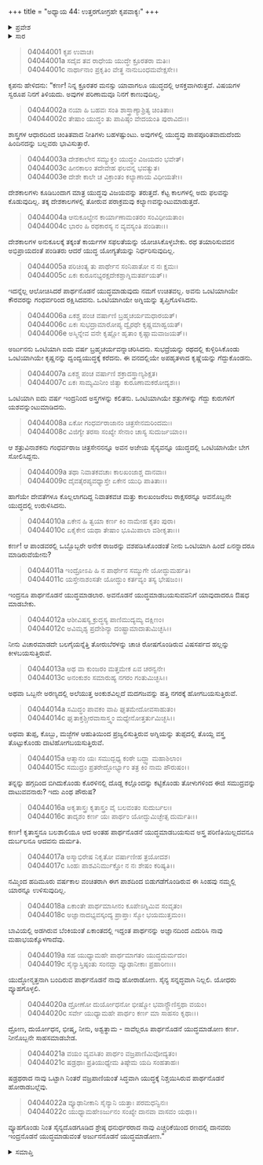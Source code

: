 +++
title = "ಅಧ್ಯಾಯ 44: ಉತ್ತರಗೋಗ್ರಹೇ ಕೃಪವಾಕ್ಯಃ"
+++

<details><summary>ಪ್ರವೇಶ</summary>


।।   ಓಂ ಓಂ ನಮೋ ನಾರಾಯಣಾಯ।।   ಶ್ರೀ ವೇದವ್ಯಾಸಾಯ ನಮಃ ।।

ಶ್ರೀ ಕೃಷ್ಣದ್ವೈಪಾಯನ ವೇದವ್ಯಾಸ ವಿರಚಿತ  

**ಶ್ರೀ ಮಹಾಭಾರತ**

**ವಿರಾಟ ಪರ್ವ**

**ಗೋಹರಣ ಪರ್ವ**

**ಅಧ್ಯಾಯ 44**

</details>


<details><summary>ಸಾರ</summary>

ಕೃಪನು ಕರ್ಣನ ಪೌರುಷವನ್ನು ನಿಂದಿಸಿ, ಅರ್ಜುನನ ಪರಾಕ್ರಮವನ್ನು ಹೊಗಳುತ್ತಾ, ತಾವೆಲ್ಲ ಷಡ್ರಥರೂ ಒಟ್ಟಾದರೆ ಮಾತ್ರ ಅರ್ಜುನನೊಂದಿಗೆ ಹೋರಾಡಬಲ್ಲೆವು ಎಂದು ಹೇಳಿದುದು (1-22).

</details>


> 04044001 ಕೃಪ ಉವಾಚ।  
04044001a ಸದೈವ ತವ ರಾಧೇಯ ಯುದ್ಧೇ ಕ್ರೂರತರಾ ಮತಿಃ।  
04044001c ನಾರ್ಥಾನಾಂ ಪ್ರಕೃತಿಂ ವೇತ್ಥ ನಾನುಬಂಧಮವೇಕ್ಷಸೇ।।

ಕೃಪನು ಹೇಳಿದನು: “ಕರ್ಣ! ನಿನ್ನ ಕ್ರೂರತರ ಮನಸ್ಸು ಯಾವಾಗಲೂ ಯುದ್ಧದಲ್ಲಿ ಆಸಕ್ತವಾಗಿರುತ್ತದೆ. ವಿಷಯಗಳ ಸ್ವರೂಪ ನಿನಗೆ ತಿಳಿಯದು. ಅವುಗಳ ಪರಿಣಾಮವೂ ನಿನಗೆ ಕಾಣುವುದಿಲ್ಲ.

> 04044002a ನಯಾ ಹಿ ಬಹವಃ ಸಂತಿ ಶಾಸ್ತ್ರಾಣ್ಯಾಶ್ರಿತ್ಯ ಚಿಂತಿತಾಃ।  
04044002c ತೇಷಾಂ ಯುದ್ಧಂ ತು ಪಾಪಿಷ್ಠಂ ವೇದಯಂತಿ ಪುರಾವಿದಃ।।

ಶಾಸ್ತ್ರಗಳ ಆಧಾರದಿಂದ ಚಿಂತಿತವಾದ ನೀತಿಗಳು ಬಹಳಷ್ಟುಂಟು. ಅವುಗಳಲ್ಲಿ ಯುದ್ಧವು ಪಾಪಪೂರಿತವಾದುದೆಂದು ಹಿಂದಿನದನ್ನು ಬಲ್ಲವರು ಭಾವಿಸುತ್ತಾರೆ.

> 04044003a ದೇಶಕಾಲೇನ ಸಮ್ಯುಕ್ತಂ ಯುದ್ಧಂ ವಿಜಯದಂ ಭವೇತ್।  
04044003c ಹೀನಕಾಲಂ ತದೇವೇಹ ಫಲವನ್ನ ಭವತ್ಯುತ।  
04044003e ದೇಶೇ ಕಾಲೇ ಚ ವಿಕ್ರಾಂತಂ ಕಲ್ಯಾಣಾಯ ವಿಧೀಯತೇ।।

ದೇಶಕಾಲಗಳು ಕೂಡಿಬಂದಾಗ ಮಾತ್ರ ಯುದ್ಧವು ವಿಜಯವನ್ನು ತರುತ್ತದೆ. ಕೆಟ್ಟ ಕಾಲಗಳಲ್ಲಿ ಅದು ಫಲವನ್ನು ಕೊಡುವುದಿಲ್ಲ. ತಕ್ಕ ದೇಶಕಾಲಗಳಲ್ಲಿ ತೋರುವ ಪರಾಕ್ರಮವು ಕಲ್ಯಾಣವನ್ನುಂಟುಮಾಡುತ್ತದೆ.

> 04044004a ಆನುಕೂಲ್ಯೇನ ಕಾರ್ಯಾಣಾಮಂತರಂ ಸಂವಿಧೀಯತಾಂ।  
04044004c ಭಾರಂ ಹಿ ರಥಕಾರಸ್ಯ ನ ವ್ಯವಸ್ಯಂತಿ ಪಂಡಿತಾಃ।।

ದೇಶಕಾಲಗಳ ಅನುಕೂಲಕ್ಕೆ ತಕ್ಕಂತೆ ಕಾರ್ಯಗಳ ಸಫಲತೆಯನ್ನು ಯೋಚಿಸಿಕೊಳ್ಳಬೇಕು. ರಥ ತಯಾರಿಸುವವನ ಅಭಿಪ್ರಾಯದಂತೆ ಪಂಡಿತರು ಆದರೆ ಯುದ್ಧ ಯೋಗ್ಯತೆಯನ್ನು ನಿರ್ಧರಿಸುವುದಿಲ್ಲ.

> 04044005a ಪರಿಚಿಂತ್ಯ ತು ಪಾರ್ಥೇನ ಸಂನಿಪಾತೋ ನ ನಃ ಕ್ಷಮಃ।  
04044005c ಏಕಃ ಕುರೂನಭ್ಯರಕ್ಷದೇಕಶ್ಚಾಗ್ನಿಮತರ್ಪಯತ್।।

ಇದನ್ನೆಲ್ಲ ಆಲೋಚಿಸಿದರೆ ಪಾರ್ಥನೊಡನೆ ಯುದ್ಧಮಾಡುವುದು ನಮಗೆ ಉಚಿತವಲ್ಲ. ಅವನು ಒಂಟಿಯಾಗಿಯೇ ಕೌರವರನ್ನು ಗಂಧರ್ವರಿಂದ ರಕ್ಷಿಸಿದವನು. ಒಂಟಿಯಾಗಿಯೇ ಅಗ್ನಿಯನ್ನು ತೃಪ್ತಿಗೊಳಿಸಿದನು.

> 04044006a ಏಕಶ್ಚ ಪಂಚ ವರ್ಷಾಣಿ ಬ್ರಹ್ಮಚರ್ಯಮಧಾರಯತ್।  
04044006c ಏಕಃ ಸುಭದ್ರಾಮಾರೋಪ್ಯ ದ್ವೈರಥೇ ಕೃಷ್ಣಮಾಹ್ವಯತ್।  
04044006e ಅಸ್ಮಿನ್ನೇವ ವನೇ ಕೃಷ್ಣೋ ಹೃತಾಂ ಕೃಷ್ಣಾಮವಾಜಯತ್।।

ಅರ್ಜುನನು ಒಂಟಿಯಾಗಿ ಐದು ವರ್ಷ ಬ್ರಹ್ಮಚರ್ಯವನ್ನಾಚರಿಸಿದನು. ಸುಭದ್ರೆಯನ್ನು ರಥದಲ್ಲಿ ಕುಳ್ಳಿರಿಸಿಕೊಂಡು ಒಂಟಿಯಾಗಿಯೇ ಕೃಷ್ಣನನ್ನು ದ್ವಂದ್ವಯುದ್ಧಕ್ಕೆ ಕರೆದನು. ಈ ವನದಲ್ಲಿಯೇ ಅಪಹೃತಳಾದ ಕೃಷ್ಣೆಯನ್ನು ಗೆದ್ದುಕೊಂಡನು.

> 04044007a ಏಕಶ್ಚ ಪಂಚ ವರ್ಷಾಣಿ ಶಕ್ರಾದಸ್ತ್ರಾಣ್ಯಶಿಕ್ಷತ।  
04044007c ಏಕಃ ಸಾಮ್ಯಮಿನೀಂ ಜಿತ್ವಾ ಕುರೂಣಾಮಕರೋದ್ಯಶಃ।।

ಒಂಟಿಯಾಗಿ ಐದು ವರ್ಷ ಇಂದ್ರನಿಂದ ಅಸ್ತ್ರಗಳನ್ನು ಕಲಿತನು. ಒಂಟಿಯಾಗಿಯೇ ಶತ್ರುಗಳನ್ನು ಗೆದ್ದು ಕುರುಗಳಿಗೆ ಯಶವನ್ನುಂಟುಮಾಡಿದನು.

> 04044008a ಏಕೋ ಗಂಧರ್ವರಾಜಾನಂ ಚಿತ್ರಸೇನಮರಿಂದಮಃ।  
04044008c ವಿಜಿಗ್ಯೇ ತರಸಾ ಸಂಖ್ಯೇ ಸೇನಾಂ ಚಾಸ್ಯ ಸುದುರ್ಜಯಾಂ।।

ಆ ಶತ್ರುವಿನಾಶಕನು ಗಂಧರ್ವರಾಜ ಚಿತ್ರಸೇನನನ್ನೂ ಅವನ ಅಜೇಯ ಸೈನ್ಯವನ್ನೂ ಯುದ್ಧದಲ್ಲಿ ಒಂಟಿಯಾಗಿಯೇ ಬೇಗ ಸೋಲಿಸಿದ್ದನು.

> 04044009a ತಥಾ ನಿವಾತಕವಚಾಃ ಕಾಲಖಂಜಾಶ್ಚ ದಾನವಾಃ।  
04044009c ದೈವತೈರಪ್ಯವಧ್ಯಾಸ್ತೇ ಏಕೇನ ಯುಧಿ ಪಾತಿತಾಃ।।

ಹಾಗೆಯೇ ದೇವತೆಗಳೂ ಕೊಲ್ಲಲಾಗದಿದ್ದ ನಿವಾತಕವಚ ಮತ್ತು ಕಾಲಖಂಜರೆಂಬ ರಾಕ್ಷಸರನ್ನೂ ಅವನೊಬ್ಬನೇ ಯುದ್ಧದಲ್ಲಿ ಉರುಳಿಸಿದನು.

> 04044010a ಏಕೇನ ಹಿ ತ್ವಯಾ ಕರ್ಣ ಕಿಂ ನಾಮೇಹ ಕೃತಂ ಪುರಾ।  
04044010c ಏಕೈಕೇನ ಯಥಾ ತೇಷಾಂ ಭೂಮಿಪಾಲಾ ವಶೀಕೃತಾಃ।।

ಕರ್ಣ! ಆ ಪಾಂಡವರಲ್ಲಿ ಒಬ್ಬೊಬ್ಬರೇ ಅನೇಕ ರಾಜರನ್ನು ವಶಪಡಿಸಿಕೊಂಡಂತೆ ನೀನು ಒಂಟಿಯಾಗಿ ಹಿಂದೆ ಏನನ್ನಾದರೂ ಮಾಡಿರುವೆಯೇನು?

> 04044011a ಇಂದ್ರೋಽಪಿ ಹಿ ನ ಪಾರ್ಥೇನ ಸಮ್ಯುಗೇ ಯೋದ್ಧುಮರ್ಹತಿ।  
04044011c ಯಸ್ತೇನಾಶಂಸತೇ ಯೋದ್ಧುಂ ಕರ್ತವ್ಯಂ ತಸ್ಯ ಭೇಷಜಂ।।

ಇಂದ್ರನೂ ಪಾರ್ಥನೊಡನೆ ಯುದ್ಧಮಾಡಲಾರ. ಅವನೊಡನೆ ಯುದ್ಧಮಾಡಬಯಸುವವನಿಗೆ ಯಾವುದಾದರೂ ಔಷಧ ಮಾಡಬೇಕು.

> 04044012a ಆಶೀವಿಷಸ್ಯ ಕ್ರುದ್ಧಸ್ಯ ಪಾಣಿಮುದ್ಯಮ್ಯ ದಕ್ಷಿಣಂ।  
04044012c ಅವಿಮೃಶ್ಯ ಪ್ರದೇಶಿನ್ಯಾ ದಂಷ್ಟ್ರಾಮಾದಾತುಮಿಚ್ಛಸಿ।।

ನೀನು ವಿಚಾರಮಾಡದೇ ಬಲಗೈಯನ್ನೆತ್ತಿ ತೋರುಬೆರಳನ್ನು ಚಾಚಿ ರೋಷಗೊಂಡಿರುವ ವಿಷಸರ್ಪದ ಹಲ್ಲನ್ನು ಕೀಳಬಯಸುತ್ತಿರುವೆ.

> 04044013a ಅಥ ವಾ ಕುಂಜರಂ ಮತ್ತಮೇಕ ಏವ ಚರನ್ವನೇ।  
04044013c ಅನಂಕುಶಂ ಸಮಾರುಹ್ಯ ನಗರಂ ಗಂತುಮಿಚ್ಛಸಿ।।

ಅಥವಾ ಒಬ್ಬನೇ ಅರಣ್ಯದಲ್ಲಿ ಅಲೆಯುತ್ತ ಅಂಕುಶವಿಲ್ಲದೆ ಮದಗಜವನ್ನು ಹತ್ತಿ ನಗರಕ್ಕೆ ಹೋಗಬಯಸುತ್ತಿರುವೆ.

> 04044014a ಸಮಿದ್ಧಂ ಪಾವಕಂ ವಾಪಿ ಘೃತಮೇದೋವಸಾಹುತಂ।  
04044014c ಘೃತಾಕ್ತಶ್ಚೀರವಾಸಾಸ್ತ್ವಂ ಮಧ್ಯೇನೋತ್ತರ್ತುಮಿಚ್ಛಸಿ।।

ಅಥವಾ ತುಪ್ಪ, ಕೊಬ್ಬು, ಮಜ್ಜೆಗಳ ಆಹುತಿಯಿಂದ ಪ್ರಜ್ವಲಿಸುತ್ತಿರುವ ಅಗ್ನಿಯನ್ನು ತುಪ್ಪದಲ್ಲಿ ತೊಯ್ದ ವಸ್ತ್ರ ತೊಟ್ಟುಕೊಂಡು ದಾಟಿಹೋಗಬಯಸುತ್ತಿರುವೆ.

> 04044015a ಆತ್ಮಾನಂ ಯಃ ಸಮುದ್ಬಧ್ಯ ಕಂಠೇ ಬದ್ಧ್ವಾ ಮಹಾಶಿಲಾಂ।  
04044015c ಸಮುದ್ರಂ ಪ್ರತರೇದ್ದೋರ್ಭ್ಯಾಂ ತತ್ರ ಕಿಂ ನಾಮ ಪೌರುಷಂ।।

ತನ್ನನ್ನು ಹಗ್ಗದಿಂದ ಬಿಗಿದುಕೊಂಡು ಕೊರಳಿನಲ್ಲಿ ದೊಡ್ಡ ಕಲ್ಲೊಂದನ್ನು ಕಟ್ಟಿಕೊಂಡು ತೋಳುಗಳಿಂದ ಈಜಿ ಸಮುದ್ರವನ್ನು ದಾಟುವವನಾರು? ಇದು ಎಂಥ ಪೌರುಷ?

> 04044016a ಅಕೃತಾಸ್ತ್ರಃ ಕೃತಾಸ್ತ್ರಂ ವೈ ಬಲವಂತಂ ಸುದುರ್ಬಲಃ।  
04044016c ತಾದೃಶಂ ಕರ್ಣ ಯಃ ಪಾರ್ಥಂ ಯೋದ್ಧುಮಿಚ್ಛೇತ್ಸ ದುರ್ಮತಿಃ।।

ಕರ್ಣ! ಕೃತಾಸ್ತ್ರನೂ ಬಲಶಾಲಿಯೂ ಆದ ಅಂತಹ ಪಾರ್ಥನೊಡನೆ ಯುದ್ಧಮಾಡಬಯಸುವ ಅಸ್ತ್ರ ಪರಿಣಿತಿಯಿಲ್ಲದವನೂ ದುರ್ಬಲನೂ ಆದವನು ದುರ್ಮತಿ.

> 04044017a ಅಸ್ಮಾಭಿರೇಷ ನಿಕೃತೋ ವರ್ಷಾಣೀಹ ತ್ರಯೋದಶ।  
04044017c ಸಿಂಹಃ ಪಾಶವಿನಿರ್ಮುಕ್ತೋ ನ ನಃ ಶೇಷಂ ಕರಿಷ್ಯತಿ।।

ನಮ್ಮಿಂದ ಹದಿಮೂರು ವರ್ಷಕಾಲ ವಂಚಿತರಾಗಿ ಈಗ ಪಾಶದಿಂದ ಬಿಡುಗಡೆಗೊಂಡಿರುವ ಈ ಸಿಂಹವು ನಮ್ಮಲ್ಲಿ ಯಾರನ್ನೂ ಉಳಿಸುವುದಿಲ್ಲ.

> 04044018a ಏಕಾಂತೇ ಪಾರ್ಥಮಾಸೀನಂ ಕೂಪೇಽಗ್ನಿಮಿವ ಸಂವೃತಂ।  
04044018c ಅಜ್ಞಾನಾದಭ್ಯವಸ್ಕಂದ್ಯ ಪ್ರಾಪ್ತಾಃ ಸ್ಮೋ ಭಯಮುತ್ತಮಂ।।

ಬಾವಿಯಲ್ಲಿ ಅಡಗಿರುವ ಬೆಂಕಿಯಂತೆ ಏಕಾಂತದಲ್ಲಿ ಇದ್ದಂತ ಪಾರ್ಥನನ್ನು ಅಜ್ಞಾನದಿಂದ ಎದುರಿಸಿ ನಾವು ಮಹಾಭಯಕ್ಕೊಳಗಾದೆವು.

> 04044019a ಸಹ ಯುಧ್ಯಾಮಹೇ ಪಾರ್ಥಮಾಗತಂ ಯುದ್ಧದುರ್ಮದಂ।  
04044019c ಸೈನ್ಯಾಸ್ತಿಷ್ಠಂತು ಸಂನದ್ಧಾ ವ್ಯೂಢಾನೀಕಾಃ ಪ್ರಹಾರಿಣಃ।।

ಯುದ್ಧೋನ್ಮತ್ತನಾಗಿ ಬಂದಿರುವ ಪಾರ್ಥನೊಡನೆ ನಾವು ಹೋರಾಡೋಣ. ಸೈನ್ಯ ಸನ್ನದ್ಧವಾಗಿ ನಿಲ್ಲಲಿ. ಯೋಧರು ವ್ಯೂಹಗೊಳ್ಳಲಿ.

> 04044020a ದ್ರೋಣೋ ದುರ್ಯೋಧನೋ ಭೀಷ್ಮೋ ಭವಾನ್ದ್ರೌಣಿಸ್ತಥಾ ವಯಂ।  
04044020c ಸರ್ವೇ ಯುಧ್ಯಾಮಹೇ ಪಾರ್ಥಂ ಕರ್ಣ ಮಾ ಸಾಹಸಂ ಕೃಥಾಃ।।

ದ್ರೋಣ, ದುರ್ಯೋಧನ, ಭೀಷ್ಮ, ನೀನು, ಅಶ್ವತ್ಥಾಮ - ನಾವೆಲ್ಲರೂ ಪಾರ್ಥನೊಡನೆ ಯುದ್ಧಮಾಡೋಣ ಕರ್ಣ. ನೀನೊಬ್ಬನೇ ಸಾಹಸಮಾಡಬೇಡ.

> 04044021a ವಯಂ ವ್ಯವಸಿತಂ ಪಾರ್ಥಂ ವಜ್ರಪಾಣಿಮಿವೋದ್ಯತಂ।  
04044021c ಷಡ್ರಥಾಃ ಪ್ರತಿಯುಧ್ಯೇಮ ತಿಷ್ಠೇಮ ಯದಿ ಸಂಹತಾಹಃ।

ಷಡ್ರಥರಾದ ನಾವು ಒಟ್ಟಾಗಿ ನಿಂತರೆ ವಜ್ರಪಾಣಿಯಂತೆ ಸಿದ್ಧವಾಗಿ ಯುದ್ಧಕ್ಕೆ ನಿಶ್ಚಯಿಸಿರುವ ಪಾರ್ಥನೊಡನೆ ಹೋರಾಡಬಲ್ಲೆವು.

> 04044022a ವ್ಯೂಢಾನೀಕಾನಿ ಸೈನ್ಯಾನಿ ಯತ್ತಾಃ ಪರಮಧನ್ವಿನಃ।  
04044022c ಯುಧ್ಯಾಮಹೇಽರ್ಜುನಂ ಸಂಖ್ಯೇ ದಾನವಾ ವಾಸವಂ ಯಥಾ।।

ವ್ಯೂಹಗೊಂಡು ನಿಂತ ಸೈನ್ಯದೊಡಗೂಡಿದ ಶ್ರೇಷ್ಠ ಧನುರ್ಧರರಾದ ನಾವು ಎಚ್ಚರಿಕೆಯಿಂದ ರಣದಲ್ಲಿ ದಾನವರು ಇಂದ್ರನೊಡನೆ ಯುದ್ಧಮಾಡುವಂತೆ ಅರ್ಜುನನೊಡನೆ ಯುದ್ಧಮಾಡೋಣ.”

<details><summary>ಸಮಾಪ್ತಿ</summary>


ಇತಿ ಶ್ರೀ ಮಹಾಭಾರತೇ ವಿರಾಟ ಪರ್ವಣಿ ಗೋಹರಣ ಪರ್ವಣಿ ಉತ್ತರಗೋಗ್ರಹೇ ಕೃಪವಾಕ್ಯೇ ಚತುಶ್ಚತ್ವಾರಿಂಶೋಽಧ್ಯಾಯಃ।  
ಇದು ಶ್ರೀ ಮಹಾಭಾರತದಲ್ಲಿ ವಿರಾಟ ಪರ್ವದಲ್ಲಿ ಗೋಹರಣ ಪರ್ವದಲ್ಲಿ ಉತ್ತರಗೋಗ್ರಹದಲ್ಲಿ ಕೃಪವಾಕ್ಯದಲ್ಲಿ ನಲ್ವತ್ನಾಲ್ಕನೆಯ ಅಧ್ಯಾಯವು.



</details>
